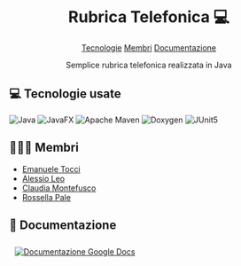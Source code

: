 <h1 align="center" style="font-weight: bold;">Rubrica Telefonica 💻</h1>

<p align="center">
  <a href="#tech">Tecnologie</a>
  <a href="#collab">Membri</a>
  <a href="#docs">Documentazione</a>
</p>

<p align="center">Semplice rubrica telefonica realizzata in Java</p>

<h2 id="tech">💻 Tecnologie usate</h2>

![Java](https://img.shields.io/badge/java-%23ED8B00.svg?style=for-the-badge&logo=openjdk&logoColor=white)
![JavaFX](https://img.shields.io/badge/javafx-%23FF0000.svg?style=for-the-badge&logo=javafx&logoColor=white)
![Apache Maven](https://img.shields.io/badge/Apache%20Maven-C71A36?style=for-the-badge&logo=Apache%20Maven&logoColor=white)
![Doxygen](https://img.shields.io/badge/doxygen-2C4AA8?style=for-the-badge&logo=doxygen&logoColor=white)
![JUnit5](https://img.shields.io/badge/JUnit5-f5f5f5?style=for-the-badge&logo=junit5&logoColor=dc524a)

<h2 id="collab">🧑‍🤝‍🧑 Membri</h2>

- [Emanuele Tocci](https://github.com/emanueletocci)
- [Alessio Leo](https://github.com/Al3Leo)
- [Claudia Montefusco](https://github.com/ClaudiaMontefusco3)
- [Rossella Pale](https://github.com/rossellapale)

<h2 id="docs">📕 Documentazione</h2>

<p align="left" style="padding:10px">
  <a href="https://docs.google.com/document/d/14gg0Za__xOxb-ilzl0VJIGjt0Di-CxRqkRc-0NSSLsE/edit?usp=sharing" target="_blank">
    <img src="https://upload.wikimedia.org/wikipedia/commons/thumb/0/01/Google_Docs_logo_%282014-2020%29.svg/94px-Google_Docs_logo_%282014-2020%29.svg.png" alt="Documentazione Google Docs" />
  </a>
</p>
